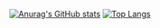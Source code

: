 [![Anurag's GitHub stats](https://github-readme-stats.vercel.app/api?username=azupero&show_icons=true&theme=dark&hide_border=true)](https://github.com/anuraghazra/github-readme-stats)
[![Top Langs](https://github-readme-stats.vercel.app/api/top-langs/?username=azupero&theme=dark&hide=jupyter&hide_border=true)](https://github.com/anuraghazra/github-readme-stats)

